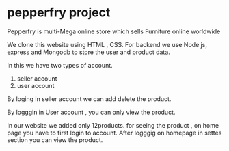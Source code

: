 # pepperfry project
 Pepperfry is multi-Mega online store which sells Furniture online worldwide
 
 We clone this website using HTML , CSS.
 For backend we use Node js, express and Mongodb to store the user and product data.
 
 In this we have two types of account.
 1. seller account 
 2. user account

By loging in seller account we can add delete the product.

By logggin in User account , you can only view the product.


In our website we added only 12products. for seeing the product , on home page you have to first login to account.
After logggig on homepage in settes section you can view the product.
